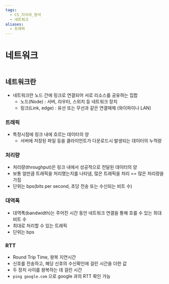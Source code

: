 ```yaml
---
tags:
  - CS_지식의_정석
  - 네트워크
aliases:
  - 트래픽
---
```


# 네트워크

```table-of-contents
```

##  네트워크란

- 네트워크란 노드 간에 링크로 연결되어 서로 리소스를 공유하는 집합
	- 노드(Node) : 서버, 라우터, 스위치 등 네트워크 장치
	- 링크(Link, edge) : 유선 또는 무선과 같은 연결매체 (와이파이나 LAN)

### 트래픽
- 특정시점에 링크 내에 흐르는 데이터의 양
	- 서버에 저장된 파일 등을 클라이언트가 다운로드시 발생되는 데이터의 누적량

### 처리량
- 처리량(throughput)은 링크 내에서 성공적으로 전달된 데이터의 양
- 보통 얼만큼 트래픽을 처리했는지를 나타냄, 많은 트래픽을 처리 == 많은 처리량을 가짐
- 단위는 bps(bits per second, 초당 전송 또는 수신되는 비트 수)

### 대역폭
- 대역폭(bandwidth)는 주어진 시간 동안 네트워크 연결을 통해 흐를 수 있는 최대 비트 수
- 최대로 처리할 수 있는 트래픽
- 단위는 bps

### RTT
- Round Trip Time, 왕복 지연시간
- 신호를 전송하고, 해당 신호의 수신확인에 걸린 시간을 더한 값
- 두 장치 사이를 왕복하는 데 걸린 시간
- `ping google.com` 으로 google 과의 RTT 확인 가능



